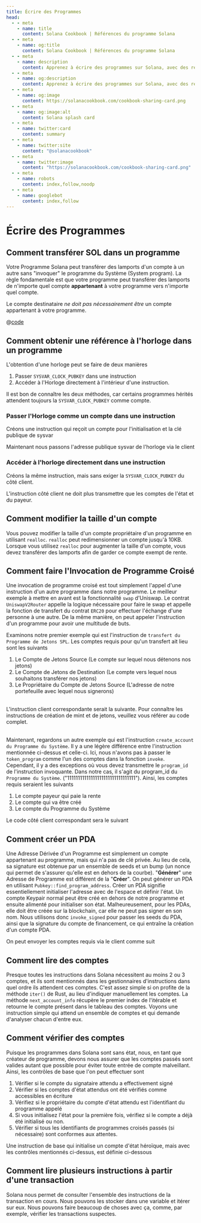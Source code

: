 ```yaml
---
title: Écrire des Programmes
head:
  - - meta
    - name: title
      content: Solana Cookbook | Références du programme Solana
  - - meta
    - name: og:title
      content: Solana Cookbook | Références du programme Solana
  - - meta
    - name: description
      content: Apprenez à écrire des programmes sur Solana, avec des références sur l'invocation croisée de programmes, la lecture des comptes, etc.
  - - meta
    - name: og:description
      content: Apprenez à écrire des programmes sur Solana, avec des références sur l'invocation croisée de programmes, la lecture des comptes, etc.
  - - meta
    - name: og:image
      content: https://solanacookbook.com/cookbook-sharing-card.png
  - - meta
    - name: og:image:alt
      content: Solana splash card
  - - meta
    - name: twitter:card
      content: summary
  - - meta
    - name: twitter:site
      content: "@solanacookbook"
  - - meta
    - name: twitter:image
      content: "https://solanacookbook.com/cookbook-sharing-card.png"
  - - meta
    - name: robots
      content: index,follow,noodp
  - - meta
    - name: googlebot
      content: index,follow
---
```


# Écrire des Programmes

## Comment transférer SOL dans un programme

Votre Programme Solana peut transférer des lamports d'un compte à un autre sans "invoquer" le programme du Système (System program). La règle fondamentale est que votre programme peut transférer des lamports de n'importe quel compte **appartenant** à votre programme vers n'importe quel compte.

Le compte destinataire *ne doit pas nécessairement être* un compte appartenant à votre programme.

<CodeGroup>
  <CodeGroupItem title="Program">

@[code](@/code/programs/transferring-lamports/transferring-lamports.rs)

  </CodeGroupItem>
</CodeGroup>

## Comment obtenir une référence à l'horloge dans un programme

L'obtention d'une horloge peut se faire de deux manières

1. Passer `SYSVAR_CLOCK_PUBKEY` dans une instruction
2. Accéder à l'Horloge directement à l'intérieur d'une instruction.

Il est bon de connaître les deux méthodes, car certains programmes hérités attendent toujours la `SYSVAR_CLOCK_PUBKEY` comme compte.

### Passer l'Horloge comme un compte dans une instruction

Créons une instruction qui reçoit un compte pour l'initialisation et la clé publique de sysvar

<SolanaCodeGroup>
  <SolanaCodeGroupItem title="Rust" active>

  <template v-slot:default>

@[code](@/code/programs/get-clock/method-one/program/src/lib.rs)

  </template>

  <template v-slot:preview>

@[code](@/code/programs/get-clock/method-one/program/src/lib.preview.rs)

  </template>

  </SolanaCodeGroupItem>
</SolanaCodeGroup>

Maintenant nous passons l'adresse publique sysvar de l'horloge via le client

<SolanaCodeGroup>
  <SolanaCodeGroupItem title="TS" active>

  <template v-slot:default>

@[code](@/code/programs/get-clock/method-one/client/main.en.ts)

  </template>

  <template v-slot:preview>

@[code](@/code/programs/get-clock/method-one/client/main.preview.en.ts)

  </template>

  </SolanaCodeGroupItem>
</SolanaCodeGroup>

### Accéder à l'horloge directement dans une instruction

Créons la même instruction, mais sans exiger la `SYSVAR_CLOCK_PUBKEY` du côté client.

<SolanaCodeGroup>
  <SolanaCodeGroupItem title="Rust" active>

  <template v-slot:default>

@[code](@/code/programs/get-clock/method-two/program/src/lib.rs)

  </template>

  <template v-slot:preview>

@[code](@/code/programs/get-clock/method-two/program/src/lib.preview.rs)

  </template>

  </SolanaCodeGroupItem>
</SolanaCodeGroup>

L'instruction côté client ne doit plus transmettre que les comptes de l'état et du payeur.

<SolanaCodeGroup>
  <SolanaCodeGroupItem title="TS" active>

  <template v-slot:default>

@[code](@/code/programs/get-clock/method-two/client/main.en.ts)

  </template>

  <template v-slot:preview>

@[code](@/code/programs/get-clock/method-two/client/main.preview.en.ts)

  </template>

  </SolanaCodeGroupItem>
</SolanaCodeGroup>

## Comment modifier la taille d'un compte

Vous pouvez modifier la taille d'un compte propriétaire d'un programme en utilisant `realloc`. `realloc` peut redimensionner un compte jusqu'à 10KB.
Lorsque vous utilisez `realloc` pour augmenter la taille d'un compte,
vous devez transférer des lamports afin de garder ce compte
exempt de rente.

<SolanaCodeGroup>
  <SolanaCodeGroupItem title="Rust" active>

  <template v-slot:default>

@[code](@/code/programs/realloc/realloc.en.rs)

  </template>

  <template v-slot:preview>

@[code](@/code/programs/realloc/realloc.preview.en.rs)

  </template>

  </SolanaCodeGroupItem>
</SolanaCodeGroup>

## Comment faire l'Invocation de Programme Croisé

Une invocation de programme croisé est tout simplement l'appel d'une instruction d'un autre programme dans notre programme. Le meilleur exemple à mettre en avant est la fonctionnalité `swap` d'Uniswap. Le contrat `UniswapV2Router` appelle la logique nécessaire pour faire le swap et appelle la fonction de transfert du contrat `ERC20` pour effectuer l'échange d'une personne à une autre. De la même manière, on peut appeler l'instruction d'un programme pour avoir une multitude de buts.

Examinons notre premier exemple qui est l'instruction de `transfert du Programme de Jetons SPL`. Les comptes requis pour qu'un transfert ait lieu sont les suivants

1. Le Compte de Jetons Source (Le compte sur lequel nous détenons nos jetons)
2. Le Compte de Jetons de Destination (Le compte vers lequel nous souhaitons transférer nos jetons)
3. Le Propriétaire du Compte de Jetons Source (L'adresse de notre portefeuille avec lequel nous signerons)

<SolanaCodeGroup>
  <SolanaCodeGroupItem title="Rust" active>

  <template v-slot:default>

@[code](@/code/programs/cpi-transfer/program/src/lib.rs)

  </template>

  <template v-slot:preview>

@[code](@/code/programs/cpi-transfer/program/src/lib.preview.rs)

  </template>

  </SolanaCodeGroupItem>
</SolanaCodeGroup>
<br />
L'instruction client correspondante serait la suivante. Pour connaître les instructions de création de mint et de jetons, veuillez vous référer au code complet.
<br />
<br />
<SolanaCodeGroup>
  <SolanaCodeGroupItem title="TS" active>

  <template v-slot:default>

@[code](@/code/programs/cpi-transfer/client/main.en.ts)

  </template>

  <template v-slot:preview>

@[code](@/code/programs/cpi-transfer/client/main.preview.en.ts)

  </template>

  </SolanaCodeGroupItem>
</SolanaCodeGroup>

Maintenant, regardons un autre exemple qui est l'instruction `create_account du Programme du Système`. Il y a une légère différence entre l'instruction mentionnée ci-dessus et celle-ci. Ici, nous n'avons pas à passer le `token_program` comme l'un des comptes dans la fonction `invoke`. Cependant, il y a des exceptions où vous devez transmettre le `program_id` de l'instruction invoquante. Dans notre cas, il s'agit du program_id du `Programme du Système`. ("11111111111111111111111111111111"). Ainsi, les comptes requis seraient les suivants

1. Le compte payeur qui paie la rente
2. Le compte qui va être créé
3. Le compte du Programme du Système

<SolanaCodeGroup>
  <SolanaCodeGroupItem title="Rust" active>

  <template v-slot:default>

@[code](@/code/programs/cpi-transfer/program-system/src/lib.rs)

  </template>

  <template v-slot:preview>

@[code](@/code/programs/cpi-transfer/program-system/src/lib.preview.rs)

  </template>

  </SolanaCodeGroupItem>
</SolanaCodeGroup>

Le code côté client correspondant sera le suivant

<SolanaCodeGroup>
  <SolanaCodeGroupItem title="TS" active>

  <template v-slot:default>

@[code](@/code/programs/cpi-transfer/client-system/main.en.ts)

  </template>

  <template v-slot:preview>

@[code](@/code/programs/cpi-transfer/client-system/main.preview.en.ts)

  </template>

  </SolanaCodeGroupItem>
</SolanaCodeGroup>

## Comment créer un PDA

Une Adresse Dérivée d'un Programme est simplement un compte appartenant au programme, mais qui n'a pas de clé privée. Au lieu de cela, sa signature est obtenue par un ensemble de seeds et un bump (un nonce qui permet de s'assurer qu'elle est en dehors de la courbe). "**Générer**" une Adresse de Programme est différent de la "**Créer**". On peut générer un PDA en utilisant `Pubkey::find_program_address`. Créer un PDA signifie essentiellement initialiser l'adresse avec de l'espace et définir l'état. Un compte Keypair normal peut être créé en dehors de notre programme et ensuite alimenté pour initialiser son état. Malheureusement, pour les PDAs, elle doit être créée sur la blockchain, car elle ne peut pas signer en son nom. Nous utilisons donc `invoke_signed` pour passer les seeds du PDA, ainsi que la signature du compte de financement, ce qui entraîne la création d'un compte PDA.

<SolanaCodeGroup>
  <SolanaCodeGroupItem title="Rust" active>

  <template v-slot:default>

@[code](@/code/programs/create-pda/program/src/lib.rs)

  </template>

  <template v-slot:preview>

@[code](@/code/programs/create-pda/program/src/lib.preview.rs)

  </template>

  </SolanaCodeGroupItem>
</SolanaCodeGroup>

On peut envoyer les comptes requis via le client comme suit

<SolanaCodeGroup>
  <SolanaCodeGroupItem title="TS" active>

  <template v-slot:default>

@[code](@/code/programs/create-pda/client/main.en.ts)

  </template>

  <template v-slot:preview>

@[code](@/code/programs/create-pda/client/main.preview.en.ts)

  </template>

  </SolanaCodeGroupItem>
</SolanaCodeGroup>

## Comment lire des comptes

Presque toutes les instructions dans Solana nécessitent au moins 2 ou 3 comptes, et ils sont mentionnés dans les gestionnaires d'instructions dans quel ordre ils attendent ces comptes. C'est assez simple si on profite de la méthode `iter()` de Rust, au lieu d'indiquer manuellement les comptes. La méthode `next_account_info` récupère le premier index de l'itérable et retourne le compte présent dans le tableau des comptes. Voyons une instruction simple qui attend un ensemble de comptes et qui demande d'analyser chacun d'entre eux.

<SolanaCodeGroup>
  <SolanaCodeGroupItem title="Rust" active>

  <template v-slot:default>

@[code](@/code/programs/read-account/program/src/lib.rs)

  </template>

  <template v-slot:preview>

@[code](@/code/programs/read-account/program/src/lib.preview.rs)

  </template>

  </SolanaCodeGroupItem>
</SolanaCodeGroup>

## Comment vérifier des comptes

Puisque les programmes dans Solana sont sans état, nous, en tant que créateur de programme, devons nous assurer que les comptes passés sont valides autant que possible pour éviter toute entrée de compte malveillant. Ainsi, les contrôles de base que l'on peut effectuer sont

1. Vérifier si le compte du signataire attendu a effectivement signé
2. Vérifier si les comptes d'état attendus ont été vérifiés comme accessibles en écriture
3. Vérifiez si le propriétaire du compte d'état attendu est l'identifiant du programme appelé
4. Si vous initialisez l'état pour la première fois, vérifiez si le compte a déjà été initialisé ou non.
5. Vérifier si tous les identifiants de programmes croisés passés (si nécessaire) sont conformes aux attentes.

Une instruction de base qui initialise un compte d'état héroïque, mais avec les contrôles mentionnés ci-dessus, est définie ci-dessous

<SolanaCodeGroup>
  <SolanaCodeGroupItem title="Rust" active>

  <template v-slot:default>

@[code](@/code/programs/verify-account/program/src/lib.rs)

  </template>

  <template v-slot:preview>

@[code](@/code/programs/verify-account/program/src/lib.preview.rs)

  </template>

  </SolanaCodeGroupItem>
</SolanaCodeGroup>

## Comment lire plusieurs instructions à partir d'une transaction

Solana nous permet de consulter l'ensemble des instructions de la transaction en cours. Nous pouvons les stocker dans une variable et itérer sur eux. Nous pouvons faire beaucoup de choses avec ça, comme, par exemple, vérifier les transactions suspectes. 

<SolanaCodeGroup>
  <SolanaCodeGroupItem title="Rust" active>

  <template v-slot:default>

@[code](@/code/programs/read-multiple-instructions/program/lib.rs)

  </template>

  <template v-slot:preview>
  
@[code](@/code/programs/read-multiple-instructions/program/lib.preview.rs)

  </template>

  </SolanaCodeGroupItem>
</SolanaCodeGroup>
